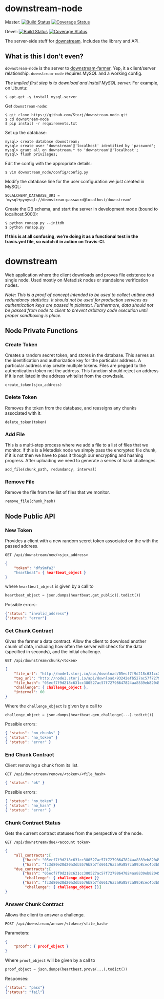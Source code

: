 downstream-node
===============

Master: [![Build Status](https://travis-ci.org/Storj/downstream-node.svg?branch=master)](https://travis-ci.org/Storj/downstream-node) [![Coverage Status](https://img.shields.io/coveralls/Storj/downstream-node.svg)](https://coveralls.io/r/Storj/downstream-node?branch=master)

Devel: [![Build Status](https://travis-ci.org/Storj/downstream-node.svg?branch=devel)](https://travis-ci.org/Storj/downstream-node) [![Coverage Status](https://img.shields.io/coveralls/Storj/downstream-node.svg)](https://coveralls.io/r/Storj/downstream-node?branch=devel)

The server-side stuff for [downstream](https://github.com/Storj/downstream).  Includes the library and API.

## What is this I don't even?

`downstream-node` is the server to [downstream-farmer](https://github.com/Storj/downstream-farmer).  Yep, it a client/server relationship. `downstream-node` requires MySQL and a working config.

*The implied first step is to download and install MySQL server.*  For example, on Ubuntu:

```
$ apt-get -y install mysql-server
```

Get `downstream-node`:

```
$ git clone https://github.com/Storj/downstream-node.git
$ cd downstream-node
$ pip install -r requirements.txt
```

Set up the database:

```
mysql> create database downstream;
mysql> create user 'downstream'@'localhost' identified by 'password';
mysql> grant all on downstream.* to 'downstream'@'localhost';
mysql> flush privileges;
```


Edit the config with the appropriate details:

```
$ vim downstream_node/config/config.py
```

Modify the database line for the user configuration we just created in MySQL:

```
SQLALCHEMY_DATABASE_URI = 'mysql+pymysql://downstream:password@localhost/downstream'
```

Create the DB schema, and start the server in development mode (bound to localhost:5000):

```
$ python runapp.py --initdb
$ python runapp.py
```

**If this is at all confusing, we're doing it as a functional test in the travis.yml file, so watch it in action on Travis-CI.**

downstream
==========
Web application where the client downloads and proves file existence to a single node. Used mostly on Metadisk nodes or standalone verification nodes.
 
*Note: This is a proof of concept intended to be used to collect uptime and redundancy statistics. It should not be used for production services as authentication keys are passed in plaintext. Furthermore, data should not be passed from node to client to prevent arbitrary code execution until proper sandboxing is place.*
 

## Node Private Functions

### Create Token
Creates a random secret token, and stores in the database. This serves as the identification and authorization key for the particular address. A particular address may create multiple tokens. Files are pegged to the authentication token not the address. This function should reject an address if it is not listed in the address whitelist from the crowdsale.

    create_token(sjcx_address)

### Delete Token
Removes the token from the database, and reassigns any chunks associated with it.

    delete_token(token)

### Add File
This is a multi-step process where we add a file to a list of files that we monitor. If this is a Metadisk node we simply pass the encrypted file chunk, if it is not then we have to pass it though our encrypting and hashing progress. After uploading we need to generate a series of hash challenges.  

    add_file(chunk_path, redundancy, interval)

### Remove File
Remove the file from the list of files that we monitor.

    remove_file(chunk_hash)

## Node Public API

### New Token 
Provides a client with a new random secret token associated on the with the passed address. 
    
    GET /api/downstream/new/<sjcx_address>

```json
{
	"token": "dfs9mfa2"
	"heartbeat": { heartbeat_object }
}
```

where `heartbeat_object` is given by a call to

```python
heartbeat_object = json.dumps(heartbeat.get_public().todict())
```

Possible errors:
```json
{"status": "invalid_address"}
{"status": "error"}
```

### Get Chunk Contract

Gives the farmer a data contract. Allow the client to download another chunk of data, including how often the server will check for the data (specified in seconds), and the initial challenge.

    GET /api/downstream/chunk/<token>

```json
{
    "file_url": "http://node1.storj.io/api/download/05ecf7f9d218c631cc380527ac57f72798647824aa8839eb82045ed9fc3360c7",
	"tag_url": "http://node1.storj.io/api/download/93242efb527ac57f72798647824aa8839eb82045ed9fcf7f9d218c631d218c63",
    "file_hash": "05ecf7f9d218c631cc380527ac57f72798647824aa8839eb82045ed9fc3360c7", 
    "challenge": { challenge_object },
    "interval": 60
}
```

Where the `challenge_object` is given by a call to 

```python
challenge_object = json.dumps(heartbeat.gen_challenge(...).todict())
```

Possible errors:
```json
{ "status": "no_chunks" }
{ "status": "no_token" }
{ "status": "error" }
```

### End Chunk Contract 

Client removing a chunk from its list.

    GET /api/downstream/remove/<token>/<file_hash>
```json
{ "status": "ok" }
```
Possible errors:
```json
{ "status": "no_token" }
{ "status": "no_hash" }
{ "status": "error" }
```

### Chunk Contract Status

Gets the current contract statuses from the perspective of the node. 

    GET /api/downstream/due/<account token>

```json
{
    "all_contracts":[
        {"hash": "05ecf7f9d218c631cc380527ac57f72798647824aa8839eb82045ed9fc3360c7"},
        {"hash": "fc3d80e28d20a3db5576b8b7fd66176a3a9a857ca89b8cec4b3b832aafc77c8a"}],
    "due_contracts":[
        {"hash": "05ecf7f9d218c631cc380527ac57f72798647824aa8839eb82045ed9fc3360c7", 
		 "challenge": { challenge_object }}
        {"hash": "fc3d80e28d20a3db5576b8b7fd66176a3a9a857ca89b8cec4b3b832aafc77c8a", 
		 "challenge": { challenge_object }}]
}
```

### Answer Chunk Contract

Allows the client to answer a challenge.

    POST /api/downstream/answer/<token>/<file_hash>
	
Parameters:
```json
{
	"proof": { proof_object }
}
```

Where `proof_object` will be given by a call to 

```python
proof_object = json.dumps(heartbeat.prove(...).todict())
```

Responses:

```json
{"status": "pass"}
{"status": "fail"}
```
